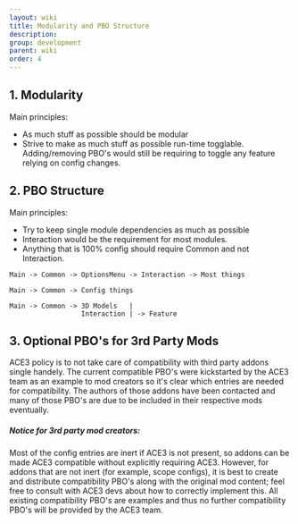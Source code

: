 ```yaml
---
layout: wiki
title: Modularity and PBO Structure
description: 
group: development
parent: wiki
order: 4
---
```


## 1. Modularity

Main principles:

- As much stuff as possible should be modular
- Strive to make as much stuff as possible run-time togglable. Adding/removing PBO's would still be requiring to toggle any feature relying on config changes.

## 2. PBO Structure

Main principles:

- Try to keep single module dependencies as much as possible
- Interaction would be the requirement for most modules.
- Anything that is 100% config should require Common and not Interaction.

```
Main -> Common -> OptionsMenu -> Interaction -> Most things

Main -> Common -> Config things

Main -> Common -> 3D Models   |
                  Interaction | -> Feature
```

## 3. Optional PBO's for 3rd Party Mods

ACE3 policy is to not take care of compatibility with third party addons single handely. The current compatible PBO's were kickstarted by the ACE3 team as an example to mod creators so it's clear which entries are needed for compatibility. The authors of those addons have been contacted and many of those PBO's are due to be included in their respective mods eventually.

<div class="panel info">
    <h5>Notice for 3rd party mod creators:</h5>
    <p>Most of the config entries are inert if ACE3 is not present, so addons can be made ACE3 compatible without explicitly requiring ACE3. However, for addons that are not inert (for example, scope configs), it is best to create and distribute compatibility PBO's along with the original mod content; feel free to consult with ACE3 devs about how to correctly implement this. All existing compatibility PBO's are examples and thus no further compatibility PBO's will be provided by the ACE3 team.</p>
</div>


